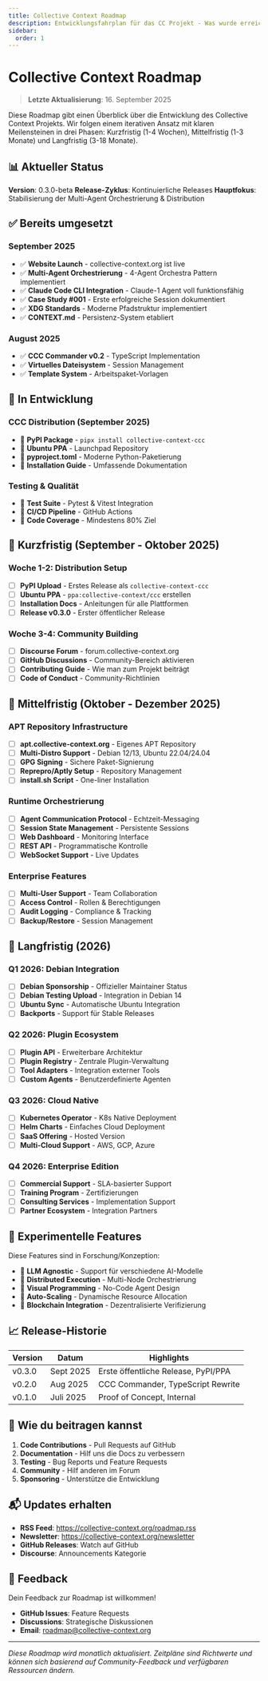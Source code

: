 ```yaml
---
title: Collective Context Roadmap
description: Entwicklungsfahrplan für das CC Projekt - Was wurde erreicht, woran arbeiten wir, was kommt als nächstes
sidebar:
  order: 1
---
```


# Collective Context Roadmap

> **Letzte Aktualisierung**: 16. September 2025

Diese Roadmap gibt einen Überblick über die Entwicklung des Collective Context Projekts. Wir folgen einem iterativen Ansatz mit klaren Meilensteinen in drei Phasen: Kurzfristig (1-4 Wochen), Mittelfristig (1-3 Monate) und Langfristig (3-18 Monate).

## 📊 Aktueller Status

**Version**: 0.3.0-beta
**Release-Zyklus**: Kontinuierliche Releases
**Hauptfokus**: Stabilisierung der Multi-Agent Orchestrierung & Distribution

## ✅ Bereits umgesetzt

### September 2025
- ✅ **Website Launch** - collective-context.org ist live
- ✅ **Multi-Agent Orchestrierung** - 4-Agent Orchestra Pattern implementiert
- ✅ **Claude Code CLI Integration** - Claude-1 Agent voll funktionsfähig
- ✅ **Case Study #001** - Erste erfolgreiche Session dokumentiert
- ✅ **XDG Standards** - Moderne Pfadstruktur implementiert
- ✅ **CONTEXT.md** - Persistenz-System etabliert

### August 2025
- ✅ **CCC Commander v0.2** - TypeScript Implementation
- ✅ **Virtuelles Dateisystem** - Session Management
- ✅ **Template System** - Arbeitspaket-Vorlagen

## 🚧 In Entwicklung

### CCC Distribution (September 2025)
- 🚧 **PyPI Package** - `pipx install collective-context-ccc`
- 🚧 **Ubuntu PPA** - Launchpad Repository
- 🚧 **pyproject.toml** - Moderne Python-Paketierung
- 🚧 **Installation Guide** - Umfassende Dokumentation

### Testing & Qualität
- 🚧 **Test Suite** - Pytest & Vitest Integration
- 🚧 **CI/CD Pipeline** - GitHub Actions
- 🚧 **Code Coverage** - Mindestens 80% Ziel

## 📅 Kurzfristig (September - Oktober 2025)

### Woche 1-2: Distribution Setup
- [ ] **PyPI Upload** - Erstes Release als `collective-context-ccc`
- [ ] **Ubuntu PPA** - `ppa:collective-context/ccc` erstellen
- [ ] **Installation Docs** - Anleitungen für alle Plattformen
- [ ] **Release v0.3.0** - Erster öffentlicher Release

### Woche 3-4: Community Building
- [ ] **Discourse Forum** - forum.collective-context.org
- [ ] **GitHub Discussions** - Community-Bereich aktivieren
- [ ] **Contributing Guide** - Wie man zum Projekt beiträgt
- [ ] **Code of Conduct** - Community-Richtlinien

## 🎯 Mittelfristig (Oktober - Dezember 2025)

### APT Repository Infrastructure
- [ ] **apt.collective-context.org** - Eigenes APT Repository
- [ ] **Multi-Distro Support** - Debian 12/13, Ubuntu 22.04/24.04
- [ ] **GPG Signing** - Sichere Paket-Signierung
- [ ] **Reprepro/Aptly Setup** - Repository Management
- [ ] **install.sh Script** - One-liner Installation

### Runtime Orchestrierung
- [ ] **Agent Communication Protocol** - Echtzeit-Messaging
- [ ] **Session State Management** - Persistente Sessions
- [ ] **Web Dashboard** - Monitoring Interface
- [ ] **REST API** - Programmatische Kontrolle
- [ ] **WebSocket Support** - Live Updates

### Enterprise Features
- [ ] **Multi-User Support** - Team Collaboration
- [ ] **Access Control** - Rollen & Berechtigungen
- [ ] **Audit Logging** - Compliance & Tracking
- [ ] **Backup/Restore** - Session Management

## 🚀 Langfristig (2026)

### Q1 2026: Debian Integration
- [ ] **Debian Sponsorship** - Offizieller Maintainer Status
- [ ] **Debian Testing Upload** - Integration in Debian 14
- [ ] **Ubuntu Sync** - Automatische Ubuntu Integration
- [ ] **Backports** - Support für Stable Releases

### Q2 2026: Plugin Ecosystem
- [ ] **Plugin API** - Erweiterbare Architektur
- [ ] **Plugin Registry** - Zentrale Plugin-Verwaltung
- [ ] **Tool Adapters** - Integration externer Tools
- [ ] **Custom Agents** - Benutzerdefinierte Agenten

### Q3 2026: Cloud Native
- [ ] **Kubernetes Operator** - K8s Native Deployment
- [ ] **Helm Charts** - Einfaches Cloud Deployment
- [ ] **SaaS Offering** - Hosted Version
- [ ] **Multi-Cloud Support** - AWS, GCP, Azure

### Q4 2026: Enterprise Edition
- [ ] **Commercial Support** - SLA-basierter Support
- [ ] **Training Program** - Zertifizierungen
- [ ] **Consulting Services** - Implementation Support
- [ ] **Partner Ecosystem** - Integration Partners

## 🔬 Experimentelle Features

Diese Features sind in Forschung/Konzeption:

- 🔬 **LLM Agnostic** - Support für verschiedene AI-Modelle
- 🔬 **Distributed Execution** - Multi-Node Orchestrierung
- 🔬 **Visual Programming** - No-Code Agent Design
- 🔬 **Auto-Scaling** - Dynamische Resource Allocation
- 🔬 **Blockchain Integration** - Dezentralisierte Verifizierung

## 📈 Release-Historie

| Version | Datum | Highlights |
|---------|-------|------------|
| v0.3.0 | Sept 2025 | Erste öffentliche Release, PyPI/PPA |
| v0.2.0 | Aug 2025 | CCC Commander, TypeScript Rewrite |
| v0.1.0 | Juli 2025 | Proof of Concept, Internal |

## 🤝 Wie du beitragen kannst

1. **Code Contributions** - Pull Requests auf GitHub
2. **Documentation** - Hilf uns die Docs zu verbessern
3. **Testing** - Bug Reports und Feature Requests
4. **Community** - Hilf anderen im Forum
5. **Sponsoring** - Unterstütze die Entwicklung

## 📬 Updates erhalten

- **RSS Feed**: https://collective-context.org/roadmap.rss
- **Newsletter**: https://collective-context.org/newsletter
- **GitHub Releases**: Watch auf GitHub
- **Discourse**: Announcements Kategorie

## 💬 Feedback

Dein Feedback zur Roadmap ist willkommen!

- **GitHub Issues**: Feature Requests
- **Discussions**: Strategische Diskussionen
- **Email**: roadmap@collective-context.org

---

*Diese Roadmap wird monatlich aktualisiert. Zeitpläne sind Richtwerte und können sich basierend auf Community-Feedback und verfügbaren Ressourcen ändern.*